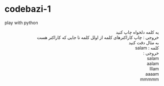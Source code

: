 # codebazi-1
play with python
<p dir="rtl">
  یه کلمه دلخواه چاپ کنید
<br>
خروجی : چاپ کاراکترهای کلمه از اولل کلمه تا جایی که کاراکتر هست
<br>
به مثال دقت کنید
<br>
کلمه : salam
<br>
خروجی :
<br>
salam
<br>
aalam
<br>
lllam
<br>
aaaam
<br>
mmmmm
</p>
